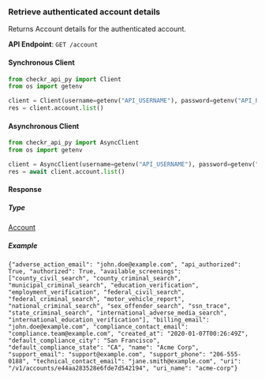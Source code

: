
### Retrieve authenticated account details <a name="list"></a>

Returns Account details for the authenticated account.


**API Endpoint**: `GET /account`

#### Synchronous Client

```python
from checkr_api_py import Client
from os import getenv

client = Client(username=getenv("API_USERNAME"), password=getenv("API_PASSWORD"))
res = client.account.list()

```

#### Asynchronous Client

```python
from checkr_api_py import AsyncClient
from os import getenv

client = AsyncClient(username=getenv("API_USERNAME"), password=getenv("API_PASSWORD"))
res = await client.account.list()

```

#### Response

##### Type
[Account](/checkr_api_py/types/models/account.py)

##### Example
`{"adverse_action_email": "john.doe@example.com", "api_authorized": True, "authorized": True, "available_screenings": ["county_civil_search", "county_criminal_search", "municipal_criminal_search", "education_verification", "employment_verification", "federal_civil_search", "federal_criminal_search", "motor_vehicle_report", "national_criminal_search", "sex_offender_search", "ssn_trace", "state_criminal_search", "international_adverse_media_search", "international_education_verification"], "billing_email": "john.doe@example.com", "compliance_contact_email": "compliance.team@example.com", "created_at": "2020-01-07T00:26:49Z", "default_compliance_city": "San Francisco", "default_compliance_state": "CA", "name": "Acme Corp", "support_email": "support@example.com", "support_phone": "206-555-0188", "technical_contact_email": "jane.smith@example.com", "uri": "/v1/accounts/e44aa283528e6fde7d542194", "uri_name": "acme-corp"}`
